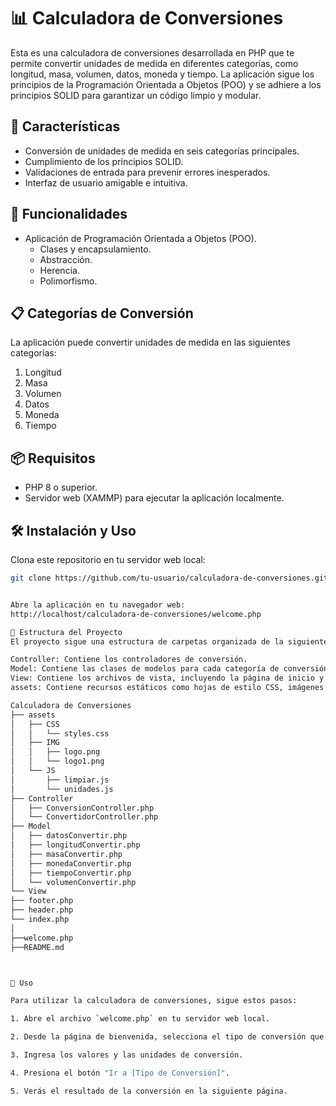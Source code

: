 # 📊 Calculadora de Conversiones

Esta es una calculadora de conversiones desarrollada en PHP que te permite convertir unidades de medida en diferentes categorías, como longitud, masa, volumen, datos, moneda y tiempo. La aplicación sigue los principios de la Programación Orientada a Objetos (POO) y se adhiere a los principios SOLID para garantizar un código limpio y modular.

## 🚀 Características

- Conversión de unidades de medida en seis categorías principales.
- Cumplimiento de los principios SOLID.
- Validaciones de entrada para prevenir errores inesperados.
- Interfaz de usuario amigable e intuitiva.

## 🎯 Funcionalidades

- Aplicación de Programación Orientada a Objetos (POO).
  - Clases y encapsulamiento.
  - Abstracción.
  - Herencia.
  - Polimorfismo.

## 📋 Categorías de Conversión

La aplicación puede convertir unidades de medida en las siguientes categorías:

1. Longitud
2. Masa
3. Volumen
4. Datos
5. Moneda
6. Tiempo

## 📦 Requisitos

- PHP 8 o superior.
- Servidor web (XAMMP) para ejecutar la aplicación localmente.

## 🛠️ Instalación y Uso

Clona este repositorio en tu servidor web local:

```bash
git clone https://github.com/tu-usuario/calculadora-de-conversiones.git


Abre la aplicación en tu navegador web:
http://localhost/calculadora-de-conversiones/welcome.php

📂 Estructura del Proyecto
El proyecto sigue una estructura de carpetas organizada de la siguiente manera:

Controller: Contiene los controladores de conversión.
Model: Contiene las clases de modelos para cada categoría de conversión.
View: Contiene los archivos de vista, incluyendo la página de inicio y las categorías individuales.
assets: Contiene recursos estáticos como hojas de estilo CSS, imágenes y scripts JavaScript.

Calculadora de Conversiones
├── assets
│   ├── CSS
│   │   └── styles.css
│   ├── IMG
│   │   ├── logo.png
│   │   └── logo1.png
│   └── JS
│       ├── limpiar.js
│       └── unidades.js
├── Controller
│   ├── ConversionController.php
│   └── ConvertidorController.php
├── Model
│   ├── datosConvertir.php
│   ├── longitudConvertir.php
│   ├── masaConvertir.php
│   ├── monedaConvertir.php
│   ├── tiempoConvertir.php
│   └── volumenConvertir.php
└── View
├── footer.php
├── header.php
└── index.php
│
├──welcome.php
├──README.md



🧮 Uso

Para utilizar la calculadora de conversiones, sigue estos pasos:

1. Abre el archivo `welcome.php` en tu servidor web local.

2. Desde la página de bienvenida, selecciona el tipo de conversión que deseas realizar (Longitud, Masa, Volumen, Datos, Moneda o Tiempo).

3. Ingresa los valores y las unidades de conversión.

4. Presiona el botón "Ir a [Tipo de Conversión]".

5. Verás el resultado de la conversión en la siguiente página.
